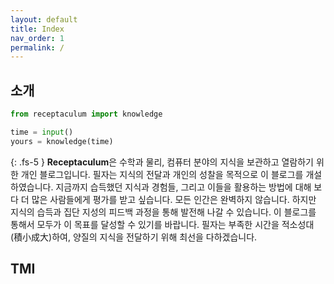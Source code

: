 ```yaml
---
layout: default
title: Index
nav_order: 1
permalink: /
---
```


## 소개

```python
from receptaculum import knowledge

time = input()
yours = knowledge(time)
```
{: .fs-5 }
**Receptaculum**은 수학과 물리, 컴퓨터 분야의 지식을 보관하고 열람하기 위한 개인 블로그입니다.
필자는 지식의 전달과 개인의 성찰을 목적으로 이 블로그를 개설하였습니다.
지금까지 습득했던 지식과 경험들, 그리고 이들을 활용하는 방법에 대해 보다 더 많은 사람들에게 평가를 받고 싶습니다.
모든 인간은 완벽하지 않습니다.
하지만 지식의 습득과 집단 지성의 피드백 과정을 통해 발전해 나갈 수 있습니다.
이 블로그를 통해서 모두가 이 목표를 달성할 수 있기를 바랍니다.
필자는 부족한 시간을 적소성대(積小成大)하여, 양질의 지식을 전달하기 위해 최선을 다하겠습니다.

## TMI




